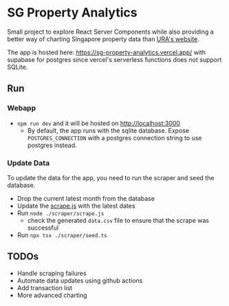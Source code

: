 # SG Property Analytics

Small project to explore React Server Components while also providing a better way of charting Singapore property data than [URA's website](https://www.ura.gov.sg/property-market-information/pmiResidentialTransactionSearch).

The app is hosted here: https://sg-property-analytics.vercel.app/ with supabase for postgres since vercel's serverless functions does not support SQLite.

## Run

### Webapp

- `npm run dev` and it will be hosted on [http://localhost:3000](http://localhost:3000)
  - By default, the app runs with the sqlite database. Expose `POSTGRES_CONNECTION` with a postgres connection string to use postgres instead.

### Update Data

To update the data for the app, you need to run the scraper and seed the database.

- Drop the current latest month from the database
- Update the [scrape.js](./scraper/scrape.js) with the latest dates
- Run `node ./scraper/scrape.js`
  - check the generated `data.csv` file to ensure that the scrape was successful
- Run `npx tsx ./scraper/seed.ts`

## TODOs

- Handle scraping failures
- Automate data updates using github actions
- Add transaction list
- More advanced charting
